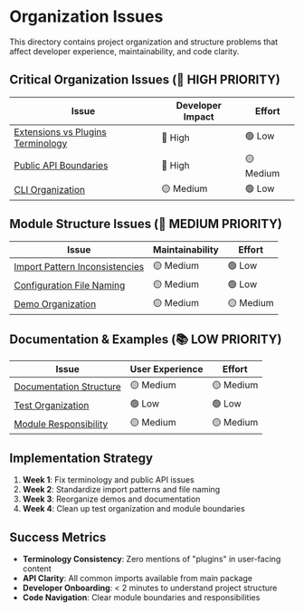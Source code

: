 # Organization Issues

This directory contains project organization and structure problems that affect developer experience, maintainability, and code clarity.

## Critical Organization Issues (🔴 HIGH PRIORITY)

| Issue | Developer Impact | Effort |
|-------|-----------------|--------|
| [Extensions vs Plugins Terminology](./01-extensions-vs-plugins-terminology.md) | 🔴 High | 🟢 Low |
| [Public API Boundaries](./02-public-api-boundaries.md) | 🔴 High | 🟡 Medium |
| [CLI Organization](./03-cli-organization.md) | 🟡 Medium | 🟢 Low |

## Module Structure Issues (📁 MEDIUM PRIORITY)

| Issue | Maintainability | Effort |
|-------|----------------|--------|
| [Import Pattern Inconsistencies](./04-import-pattern-inconsistencies.md) | 🟡 Medium | 🟢 Low |
| [Configuration File Naming](./05-configuration-file-naming.md) | 🟡 Medium | 🟢 Low |
| [Demo Organization](./06-demo-organization.md) | 🟡 Medium | 🟡 Medium |

## Documentation & Examples (📚 LOW PRIORITY)

| Issue | User Experience | Effort |
|-------|----------------|--------|
| [Documentation Structure](./07-documentation-structure.md) | 🟡 Medium | 🟡 Medium |
| [Test Organization](./08-test-organization.md) | 🟢 Low | 🟢 Low |
| [Module Responsibility](./09-module-responsibility.md) | 🟡 Medium | 🟡 Medium |

## Implementation Strategy

1. **Week 1**: Fix terminology and public API issues
2. **Week 2**: Standardize import patterns and file naming
3. **Week 3**: Reorganize demos and documentation
4. **Week 4**: Clean up test organization and module boundaries

## Success Metrics

- **Terminology Consistency**: Zero mentions of "plugins" in user-facing content
- **API Clarity**: All common imports available from main package
- **Developer Onboarding**: < 2 minutes to understand project structure
- **Code Navigation**: Clear module boundaries and responsibilities